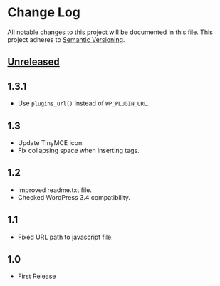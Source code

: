 # Change Log
All notable changes to this project will be documented in this file.
This project adheres to [Semantic Versioning](http://semver.org/).

## [Unreleased]

## 1.3.1
- Use `plugins_url()` instead of `WP_PLUGIN_URL`.

## 1.3
- Update TinyMCE icon.
- Fix collapsing space when inserting tags.

## 1.2
- Improved readme.txt file.
- Checked WordPress 3.4 compatibility.

## 1.1
- Fixed URL path to javascript file.

## 1.0
- First Release

[Unreleased]: https://github.com/benhuson/inline-quote-tag/compare/1.3.1...HEAD
[1.3.1]: https://github.com/benhuson/inline-quote-tag/compare/1.3...1.3.1
[1.3]: https://github.com/benhuson/inline-quote-tag/compare/1.2...1.3
[1.2]: https://github.com/benhuson/inline-quote-tag/compare/1.1...1.2
[1.1]: https://github.com/benhuson/inline-quote-tag/compare/1.0...1.1
[1.0]: https://github.com/benhuson/inline-quote-tag/tree/1.0
